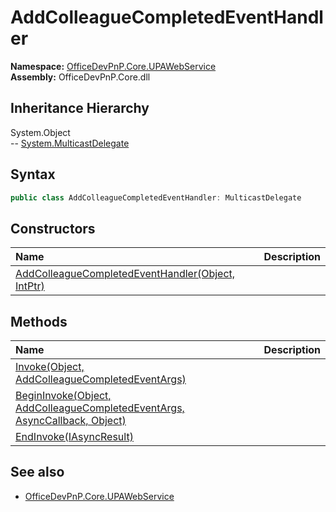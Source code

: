 # AddColleagueCompletedEventHandler
  

**Namespace:** [OfficeDevPnP.Core.UPAWebService](OfficeDevPnP.Core.UPAWebService.md)  
**Assembly:** OfficeDevPnP.Core.dll  
## Inheritance Hierarchy
System.Object  
-- [System.MulticastDelegate](System.MulticastDelegate.md)
## Syntax
```C#
public class AddColleagueCompletedEventHandler: MulticastDelegate
```
## Constructors
|**Name**|**Description**|
|:-----|:-----|
| [AddColleagueCompletedEventHandler(Object, IntPtr)](OfficeDevPnP.Core.UPAWebService.AddColleagueCompletedEventHandler.Constructor1details.md) | 
## Methods
|**Name**|**Description**|
|:-----|:-----|
| [Invoke(Object, AddColleagueCompletedEventArgs)](OfficeDevPnP.Core.UPAWebService.AddColleagueCompletedEventHandler.InvokeObjectAddColleagueCompletedEventArgs.md) | 
| [BeginInvoke(Object, AddColleagueCompletedEventArgs, AsyncCallback, Object)](OfficeDevPnP.Core.UPAWebService.AddColleagueCompletedEventHandler.BeginInvokeObjectAddColleagueCompletedEventArgsAsyncCallbackObject.md) | 
| [EndInvoke(IAsyncResult)](OfficeDevPnP.Core.UPAWebService.AddColleagueCompletedEventHandler.EndInvokeIAsyncResult.md) | 
## See also
- [OfficeDevPnP.Core.UPAWebService](OfficeDevPnP.Core.UPAWebService.md)
